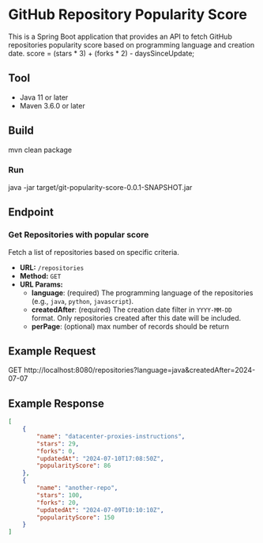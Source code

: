 

# GitHub Repository Popularity Score

This is a Spring Boot application that provides an API to fetch GitHub repositories popularity score based on programming language and creation date.
score = (stars * 3) + (forks * 2) - daysSinceUpdate;

## Tool

- Java 11 or later
- Maven 3.6.0 or later

## Build 
mvn clean package
### Run
java -jar target/git-popularity-score-0.0.1-SNAPSHOT.jar

## Endpoint

### Get Repositories with popular score

Fetch a list of repositories based on specific criteria.

- **URL:** `/repositories`
- **Method:** `GET`
- **URL Params:**
    - **language**: (required) The programming language of the repositories (e.g., `java`, `python`, `javascript`).
    - **createdAfter**: (required) The creation date filter in `YYYY-MM-DD` format. Only repositories created after this date will be included.
    - **perPage**: (optional) max number of records should be return

## Example Request

GET http://localhost:8080/repositories?language=java&createdAfter=2024-07-07


## Example Response

```json
[
    {
        "name": "datacenter-proxies-instructions",
        "stars": 29,
        "forks": 0,
        "updatedAt": "2024-07-10T17:08:50Z",
        "popularityScore": 86
    },
    {
        "name": "another-repo",
        "stars": 100,
        "forks": 20,
        "updatedAt": "2024-07-09T10:10:10Z",
        "popularityScore": 150
    }
]
